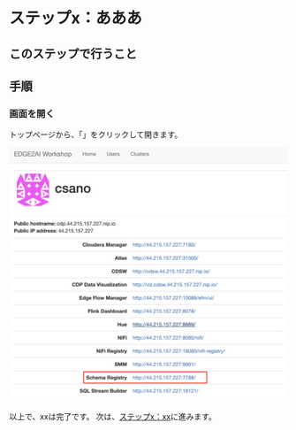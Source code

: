 # ステップx：あああ

## このステップで行うこと


## 手順

### 画面を開く

トップページから、「」をクリックして開きます。

![](screenshots_lab02/open.png "")


以上で、xxは完了です。
次は、[ステップx：xx](lab03_NiFi1.md)に進みます。